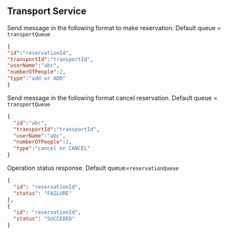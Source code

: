 ## Transport Service

Send message in the following format to make reservation. Default queue = `transportQueue` 
```json
{
"id":"reservationId",
"transportId":"transportId",
"userName":"abc",
"numberOfPeople":2,
"type":"add or ADD"
}

```

Send message in the following format cancel reservation.  Default queue = `transportQueue`
```json
{
  "id":"abc",
  "transportId":"transportId",
  "userName":"abc",
  "numberOfPeople":2,
  "type":"cancel or CANCEL"
}
```

Operation status response. Default queue=`reservationQueue`

```json
{
  "id": "reservationId",
  "status": "FAILURE"
},
{
  "id": "reservationId",
  "status": "SUCCEDED" 
}
```